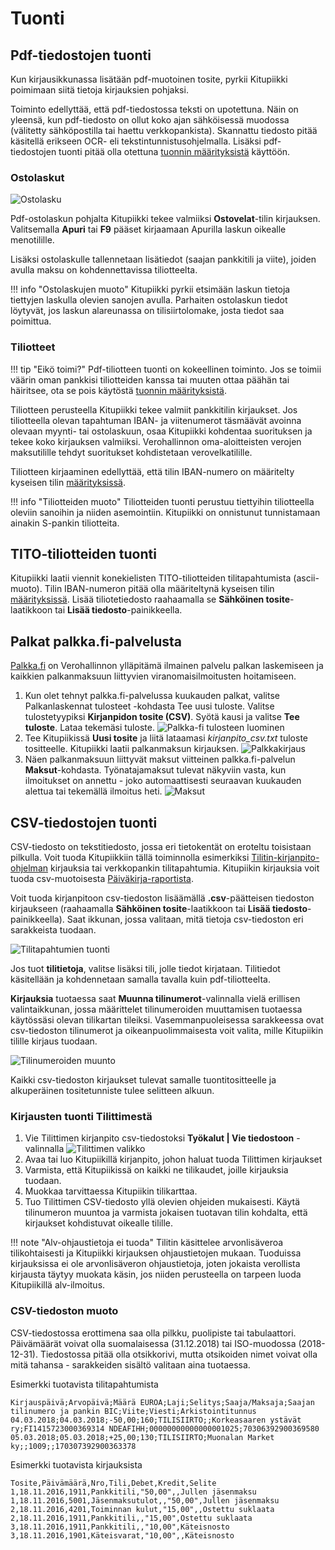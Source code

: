 # Tuonti

## Pdf-tiedostojen tuonti

Kun kirjausikkunassa lisätään pdf-muotoinen tosite, pyrkii Kitupiikki poimimaan siitä tietoja kirjauksien pohjaksi.

Toiminto edellyttää, että pdf-tiedostossa teksti on upotettuna. Näin on yleensä, kun pdf-tiedosto on ollut koko ajan sähköisessä muodossa (välitetty sähköpostilla tai haettu verkkopankista). Skannattu tiedosto pitää käsitellä erikseen OCR- eli tekstintunnistusohjelmalla. Lisäksi pdf-tiedostojen tuonti pitää olla otettuna [tuonnin määrityksistä](/maaritykset/tuonti) käyttöön.

### Ostolaskut

![Ostolasku](ostolasku.png)

Pdf-ostolaskun pohjalta Kitupiikki tekee valmiiksi **Ostovelat**-tilin kirjauksen. Valitsemalla **Apuri** tai **F9** pääset kirjaamaan Apurilla laskun oikealle menotilille.

Lisäksi ostolaskulle tallennetaan lisätiedot (saajan pankkitili ja viite), joiden avulla maksu on kohdennettavissa tiliotteelta.

!!! info "Ostolaskujen muoto"
    Kitupiikki pyrkii etsimään laskun tietoja tiettyjen laskulla olevien sanojen avulla. Parhaiten ostolaskun tiedot löytyvät, jos laskun alareunassa on tilisiirtolomake, josta tiedot saa poimittua.

### Tiliotteet

!!! tip "Eikö toimi?"
    Pdf-tiliotteen tuonti on kokeellinen toiminto. Jos se toimii väärin oman pankkisi tiliotteiden kanssa tai muuten ottaa päähän tai häiritsee, ota se pois käytöstä [tuonnin määrityksistä](/maaritykset/tuonti).

Tiliotteen perusteella Kitupiikki tekee valmiit pankkitilin kirjaukset. Jos tiliotteella olevan tapahtuman IBAN- ja viitenumerot täsmäävät avoinna olevaan myynti- tai ostolaskuun, osaa Kitupiikki kohdentaa suorituksen ja tekee koko kirjauksen valmiiksi. Verohallinnon oma-aloitteisten verojen maksutilille tehdyt suoritukset kohdistetaan verovelkatilille.

Tiliotteen kirjaaminen edellyttää, että tilin IBAN-numero on määritelty kyseisen tilin [määrityksissä](/maaritykset/tilikartta).

!!! info "Tiliotteiden muoto"
    Tiliotteiden tuonti perustuu tiettyihin tiliotteella oleviin sanoihin ja niiden asemointiin. Kitupiikki on onnistunut tunnistamaan ainakin S-pankin tiliotteita.

## TITO-tiliotteiden tuonti

Kitupiikki laatii viennit konekielisten TITO-tiliotteiden tilitapahtumista (ascii-muoto). Tilin IBAN-numeron pitää olla määriteltynä kyseisen tilin [määrityksissä](/maaritykset/tilikartta). Lisää tiliotetiedosto raahaamalla se **Sähköinen tosite**-laatikkoon tai **Lisää tiedosto**-painikkeella.

## Palkat palkka.fi-palvelusta

[Palkka.fi](https://palkka.fi) on Verohallinnon ylläpitämä ilmainen palvelu palkan laskemiseen ja kaikkien palkanmaksuun liittyvien viranomaisilmoitusten hoitamiseen.

1. Kun olet tehnyt palkka.fi-palvelussa kuukauden palkat, valitse Palkanlaskennat tulosteet -kohdasta Tee uusi tuloste. Valitse tulostetyypiksi **Kirjanpidon tosite (CSV)**. Syötä kausi ja valitse **Tee tuloste**. Lataa tekemäsi tuloste.
   ![Palkka-fi tulosteen luominen](palkkatuloste.png)
2. Tee Kitupiikissä **Uusi tosite** ja liitä lataamasi *kirjanpito_csv.txt* tuloste tositteelle. Kitupiikki laatii palkanmaksun kirjauksen.
   ![Palkkakirjaus](kppalkka.png)
3. Näen palkanmaksuun liittyvät maksut viitteinen palkka.fi-palvelun **Maksut**-kohdasta. Työnatajamaksut tulevat näkyviin vasta, kun ilmoitukset on annettu - joko automaattisesti seuraavan kuukauden alettua tai tekemällä ilmoitus heti.
   ![Maksut](palkkausmaksut.png)

## CSV-tiedostojen tuonti

CSV-tiedosto on tekstitiedosto, jossa eri tietokentät on eroteltu toisistaan pilkulla. Voit tuoda Kitupiikkiin tällä toiminnolla esimerkiksi [Tilitin-kirjanpito-ohjelman](http://helineva.net/tilitin) kirjauksia tai verkkopankin tilitapahtumia. Kitupiikin kirjauksia voit tuoda csv-muotoisesta [Päiväkirja-raportista](/tulosteet#paivakirja).

Voit tuoda kirjanpitoon csv-tiedoston lisäämällä **.csv**-päätteisen tiedoston kirjaukseen (raahaamalla **Sähköinen tosite**-laatikkoon tai **Lisää tiedosto**-painikkeella). Saat ikkunan, jossa valitaan, mitä tietoja csv-tiedoston eri sarakkeista tuodaan.

![Tilitapahtumien tuonti](tapahtumat.png)

Jos tuot **tilitietoja**, valitse lisäksi tili, jolle tiedot kirjataan. Tilitiedot käsitellään ja kohdennetaan samalla tavalla kuin pdf-tiliotteelta.

**Kirjauksia** tuotaessa saat **Muunna tilinumerot**-valinnalla vielä erillisen valintaikkunan, jossa määrittelet tilinumeroiden muuttamisen tuotaessa käytössäsi olevan tilikartan tileiksi. Vasemmanpuoleisessa sarakkeessa ovat csv-tiedoston tilinumerot ja oikeanpuolimmaisesta voit valita, mille Kitupiikin tilille kirjaus tuodaan.

![Tilinumeroiden muunto](muunto.png)

Kaikki csv-tiedoston kirjaukset tulevat samalle tuontitositteelle ja alkuperäinen tositetunniste tulee selitteen alkuun.

### Kirjausten tuonti Tilittimestä

1. Vie Tilittimen kirjanpito csv-tiedostoksi **Työkalut | Vie tiedostoon** -valinnalla
   ![Tilittimen valikko](tilitin.png)
2. Avaa tai luo Kitupiikillä kirjanpito, johon haluat tuoda Tilittimen kirjaukset
3. Varmista, että Kitupiikissä on kaikki ne tilikaudet, joille kirjauksia tuodaan.
4. Muokkaa tarvittaessa Kitupiikin tilikarttaa.
5. Tuo Tilittimen CSV-tiedosto yllä olevien ohjeiden mukaisesti. Käytä tilinumeron muuntoa ja varmista jokaisen tuotavan tilin kohdalta, että kirjaukset kohdistuvat oikealle tilille.

!!! note "Alv-ohjaustietoja ei tuoda"
    Tilitin käsittelee arvonlisäveroa tilikohtaisesti ja Kitupiikki kirjauksen ohjaustietojen mukaan. Tuoduissa kirjauksissa ei ole arvonlisäveron ohjaustietoja, joten jokaista verollista kirjausta täytyy muokata käsin, jos niiden perusteella on tarpeen luoda Kitupiikillä alv-ilmoitus.

### CSV-tiedoston muoto

CSV-tiedostossa erottimena saa olla pilkku, puolipiste tai tabulaattori. Päivämäärät voivat olla suomalaisessa (31.12.2018) tai ISO-muodossa (2018-12-31). Tiedostossa pitää olla otsikkorivi, mutta otsikoiden nimet voivat olla mitä tahansa - sarakkeiden sisältö valitaan aina tuotaessa.

Esimerkki tuotavista tilitapahtumista
```
Kirjauspäivä;Arvopäivä;Määrä EUROA;Laji;Selitys;Saaja/Maksaja;Saajan tilinumero ja pankin BIC;Viite;Viesti;Arkistointitunnus
04.03.2018;04.03.2018;-50,00;160;TILISIIRTO;;Korkeasaaren ystävät ry;FI1415723000369314 NDEAFIHH;00000000000000001025;70306392900369580
05.03.2018;05.03.2018;+25,00;130;TILISIIRTO;Muonalan Market ky;;1009;;170307392900363378

```

Esimerkki tuotavista kirjauksista
```
Tosite,Päivämäärä,Nro,Tili,Debet,Kredit,Selite
1,18.11.2016,1911,Pankkitili,"50,00",,Jullen jäsenmaksu
1,18.11.2016,5001,Jäsenmaksutulot,,"50,00",Jullen jäsenmaksu
2,18.11.2016,4201,Toiminnan kulut,"15,00",,Ostettu suklaata
2,18.11.2016,1911,Pankkitili,,"15,00",Ostettu suklaata
3,18.11.2016,1911,Pankkitili,,"10,00",Käteisnosto
3,18.11.2016,1901,Käteisvarat,"10,00",,Käteisnosto
```
